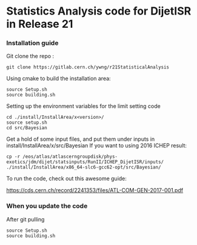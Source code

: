 # Statistics Analysis code for DijetISR in Release 21
### Installation guide

Git clone the repo :
```
git clone https://gitlab.cern.ch/ywng/r21StatisticalAnalysis
```
Using cmake to build the installation area:
```
source Setup.sh
source building.sh
```
Setting up the environment variables for the limit
setting code
```
cd ./install/InstallArea/x<version>/
source setup.sh
cd src/Bayesian
```
Get a hold of some input files, and put them under
inputs in install/InstallArea/x<version>/src/Bayesian
If you want to using 2016 ICHEP result:
```
cp -r /eos/atlas/atlascerngroupdisk/phys-exotics/jdm/dijet/statsinputs/RunII/ICHEP_DijetISR/inputs/ ./install/InstallArea/x86_64-slc6-gcc62-opt/src/Bayesian/
```
To run the code, check out this awesome guide:

https://cds.cern.ch/record/2241353/files/ATL-COM-GEN-2017-001.pdf

### When you update the code
After git pulling
```
source Setup.sh
source building.sh
```
